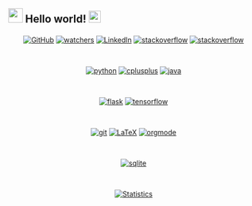 ## <p align="left"> <img src="https://github.com/nitinajaydixit/nitinajaydixit/blob/master/Assests/Hi.gif" width="29px"> Hello world!&nbsp;<img src="https://github.com/nitinajaydixit/nitinajaydixit/blob/master/Assests/Earth.gif" width="24px"></p>
<p align="center">
<a href="https://github.com/nitinajaydixit"><img src="https://img.shields.io/github/followers/nitinajaydixit?label=Followers&logo=github&style=social" alt="GitHub"></a>
<a href="https://github.com/nitinajaydixit"><img src="https://img.shields.io/github/watchers/nitinajaydixit/nitinajaydixit?style=social" alt="watchers"></a>
<a href="https://www.linkedin.com/in/nitin-a-dixit"><img src="https://img.shields.io/badge/LinkedIn--_.svg?style=social&logo=linkedin" alt="LinkedIn"></a>
<a href="https://stackoverflow.com/users/9164526/nitin-dixit"><img src="https://img.shields.io/badge/stackoverflow-FE7A16.svg?style=social&logo=stackoverflow" alt="stackoverflow"></a>
<a href="https://twitter.com/NitinAjayDixit"><img src="https://img.shields.io/twitter/follow/nitinajaydixit?label=%40nitinajaydixit&logo=twitter&style=social" alt="stackoverflow"></a></p>
<br>


<p align="center">
        <a href="https://github.com/nitinajaydixit/social-robot"><img src="https://img.shields.io/badge/python-DAA520.svg?style=for-the-badge&logo=python&logoColor=black" alt="python"></a>
	<a href="https://github.com/nitinajaydixit/ktu-cs-lab"><img src="https://img.shields.io/badge/c/c++-373637.svg?style=for-the-badge&logo=c%2B%2B&logoColor=informational" alt="cplusplus"></a>
	<a href="https://github.com/nitinajaydixit/ktu-cs-lab"><img src="https://img.shields.io/badge/Java-black?style=for-the-badge&logo=java&logoColor=white" alt="java"></a>
</p><br>
<p align="center">
    		<a href="https://github.com/nitinajaydixit/todo-webapp"><img src="https://img.shields.io/badge/Django-black?style=for-the-badge&logo=Django" alt="flask"></a>
	    <a href="https://github.com/nitinajaydixit/social-robot"><img src="https://img.shields.io/badge/tensorflow-FF6F00.svg?style=for-the-badge&logo=tensorflow&logoColor=white" alt="tensorflow"></a>
</p><br>


<p align="center">
	 <a href="https://github.com/yedhink/dotfiles_ikigai"><img src="https://img.shields.io/badge/git-F05032.svg?style=for-the-badge&logo=git&logoColor=white" alt="git"></a>
	 <a href="https://github.com/yedhink/social-robot"><img src="https://img.shields.io/badge/LaTeX-008080.svg?style=for-the-badge&logo=latex&logoColor=white" alt="LaTeX"></a>
	<a href="https://github.com/yedhink/unittesting-seminar"><img src="https://img.shields.io/badge/org--mode-7F5AB6.svg?style=for-the-badge&logo=gnu-emacs&logoColor=white" alt="orgmode"></a>
</p><br>


<p align="center">
	 <a href="https://github.com/nitinajaydixit/"><img src="https://img.shields.io/badge/sqlite-003B57.svg?style=for-the-badge&logo=sqlite&logoColor=black" alt="sqlite"></a>
</p><br>


<p align="center">
<a href="https://github.com/nitinajaydixit/dotfiles_ikigai">
<img align="center" src="https://github-readme-stats.vercel.app/api?username=nitinajaydixit&show_icons=true&title_color=fff&icon_color=79ff97&text_color=9f9f9f&bg_color=151515" alt="Statistics"/>
</a></p><br>



<!--
**nitinajaydixit/nitinajaydixit** is a ✨ _special_ ✨ repository because its `README.md` (this file) appears on your GitHub profile.

Here are some ideas to get you started:

- 🔭 I’m currently working on ...
- 🌱 I’m currently learning ...
- 👯 I’m looking to collaborate on ...
- 🤔 I’m looking for help with ...
- 💬 Ask me about ...
- 📫 How to reach me: ...
- 😄 Pronouns: ...
- ⚡ Fun fact: ...
-->
